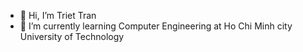 - 👋 Hi, I’m Triet Tran
- 🌱 I’m currently learning Computer Engineering at Ho Chi Minh city University of Technology
<!--- - 📫 How to reach me --->

<!---
TrietTran1701/TrietTran1701 is a ✨ special ✨ repository because its `README.md` (this file) appears on your GitHub profile.
You can click the Preview link to take a look at your changes.
--->
